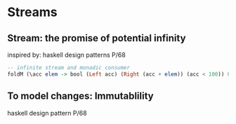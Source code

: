 # Streams

## Stream: the promise of potential infinity

inspired by: haskell design patterns P/68

```haskell
-- infinite stream and monadic consumer
foldM (\acc elem -> bool (Left acc) (Right (acc + elem)) (acc < 100)) 0 [1..]
```

## To model changes: Immutablility

haskell design pattern P/68
